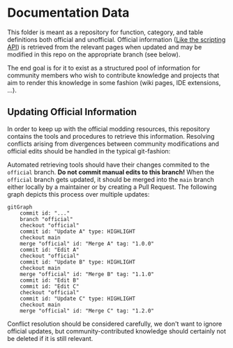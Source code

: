 # Documentation Data

This folder is meant as a repository for function, category, and table definitions both official and unofficial. Official information ([Like the scripting API](https://teardowngame.com/modding/api.html)) is retrieved from the relevant pages when updated and may be modified in this repo on the appropriate branch (see below).

The end goal is for it to exist as a structured pool of information for community members who wish to contribute knowledge and projects that aim to render this knowledge in some fashion (wiki pages, IDE extensions, ...).

## Updating Official Information

In order to keep up with the official modding resources, this repository contains the tools and procedures to retrieve this information. Resolving conflicts arising from divergences between community modifications and official edits should be handled in the typical git-fashion:

Automated retrieving tools should have their changes commited to the `official` branch. **Do not commit manual edits to this branch!** When the `official` branch gets updated, it should be merged into the `main` branch either locally by a maintainer or by creating a Pull Request. The following graph depicts this process over multiple updates:

```mermaid
gitGraph
	commit id: "..."
	branch "official"
	checkout "official"
	commit id: "Update A" type: HIGHLIGHT
	checkout main
	merge "official" id: "Merge A" tag: "1.0.0"
	commit id: "Edit A"
	checkout "official"
	commit id: "Update B" type: HIGHLIGHT
	checkout main
	merge "official" id: "Merge B" tag: "1.1.0"
	commit id: "Edit B"
	commit id: "Edit C"
	checkout "official"
	commit id: "Update C" type: HIGHLIGHT
	checkout main
	merge "official" id: "Merge C" tag: "1.2.0"
```

Conflict resolution should be considered carefully, we don't want to ignore official updates, but community-contributed knowledge should certainly not be deleted if it is still relevant.